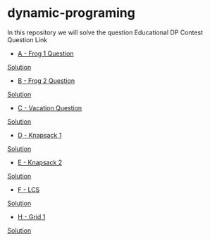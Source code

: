 # dynamic-programing
In this repository we will solve the question Educational DP Contest
Question Link
- [A - Frog 1 Question](https://atcoder.jp/contests/dp/tasks/dp_a)
    
 [Solution](https://github.com/satyampgt4/dynamic-programing/blob/main/A%20_Frog1%20.cpp)
 - [B - Frog 2 Question](https://atcoder.jp/contests/dp/tasks/dp_b)
    
 [Solution](https://github.com/satyampgt4/dynamic-programing/blob/main/B%20_%20Frog2%20.cpp)
  - [C - Vacation Question](https://atcoder.jp/contests/dp/tasks/dp_c)
    
 [Solution](https://github.com/satyampgt4/dynamic-programing/blob/main/C%20_Vacation.cpp)
 - [D - Knapsack 1](https://atcoder.jp/contests/dp/tasks/dp_d)
    
 [Solution](https://github.com/satyampgt4/dynamic-programing/blob/main/D%20_Knapsack1.cpp)
 - [E - Knapsack 2](https://atcoder.jp/contests/dp/tasks/dp_e)
    
 [Solution](https://github.com/satyampgt4/dynamic-programing/blob/main/E%20_Knapsack2.cpp)
 - [F - LCS](https://atcoder.jp/contests/dp/tasks/dp_f)
    
 [Solution](https://github.com/satyampgt4/dynamic-programing/blob/main/F_-%20LCS.cpp)
 - [H - Grid 1](https://atcoder.jp/contests/dp/tasks/dp_h)
    
 [Solution](https://github.com/satyampgt4/dynamic-programing/blob/main/H%20_Grid%201.cpp)
 
